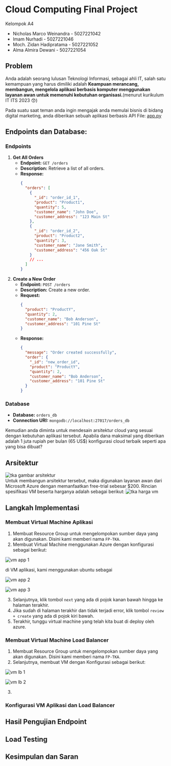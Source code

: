 # Cloud Computing Final Project

Kelompok A4

- Nicholas Marco Weinandra - 5027221042
- Imam Nurhadi - 5027221046
- Moch. Zidan Hadipratama - 5027221052
- Alma Almira Dewani - 5027221054

## Problem

Anda adalah seorang lulusan Teknologi Informasi, sebagai ahli IT, salah satu kemampuan yang harus dimiliki adalah **Keampuan merancang, membangun, mengelola aplikasi berbasis komputer menggunakan layanan awan untuk memenuhi kebutuhan organisasi.**(menurut kurikulum IT ITS 2023 😙)

Pada suatu saat teman anda ingin mengajak anda memulai bisnis di bidang digital marketing, anda diberikan sebuah aplikasi berbasis API File: [app.py](/app.py)

## Endpoints dan Database:

### Endpoints

1. **Get All Orders**
   - **Endpoint:** `GET /orders`
   - **Description:** Retrieve a list of all orders.
   - **Response:**
     ```json
     {
       "orders": [
         {
           "_id": "order_id_1",
           "product": "Product1",
           "quantity": 5,
           "customer_name": "John Doe",
           "customer_address": "123 Main St"
         },
         {
           "_id": "order_id_2",
           "product": "Product2",
           "quantity": 3,
           "customer_name": "Jane Smith",
           "customer_address": "456 Oak St"
         }
         // ...
       ]
     }
     ```
2. **Create a New Order**
   - **Endpoint:** `POST /orders`
   - **Description:** Create a new order.
   - **Request:**
     ```json
     {
       "product": "ProductY",
       "quantity": 2,
       "customer_name": "Bob Anderson",
       "customer_address": "101 Pine St"
     }
     ```
   - **Response:**
     ```json
     {
       "message": "Order created successfully",
       "order": {
         "_id": "new_order_id",
         "product": "ProductY",
         "quantity": 2,
         "customer_name": "Bob Anderson",
         "customer_address": "101 Pine St"
       }
     }
     ```

### Database

- **Database:** `orders_db`
- **Connection URI:** `mongodb://localhost:27017/orders_db`

Kemudian anda diminta untuk mendesain arsitektur cloud yang sesuai dengan kebutuhan aplikasi tersebut. Apabila dana maksimal yang diberikan adalah 1 juta rupiah per bulan (65 US$) konfigurasi cloud terbaik seperti apa yang bisa dibuat?

## Arsitektur

![tka gambar arsitektur](gambarfp/arsitektur.png)
<br/>Untuk membangun arsitektur tersebut, maka digunakan layanan awan dari Microsoft Azure dengan memanfaatkan free-trial sebesar $200. Rincian spesifikasi VM beserta harganya adalah sebagai berikut:
![tka harga vm](gambarfp/harga.png)

## Langkah Implementasi

### Membuat Virtual Machine Aplikasi

1. Membuat Resource Group untuk mengelompokan sumber daya yang akan digunakan. Disini kami memberi nama `FP-TKA`.
2. Membuat Virtual Machine menggunakan Azure dengan konfigurasi sebagai berikut:

![vm app 1](konfigurasi/conf-app/1.png)

di VM aplikasi, kami menggunakan ubuntu sebagai

![vm app 2](konfigurasi/conf-app/2.png)

![vm app 3](konfigurasi/conf-app/3.png)

3. Selanjutnya, klik tombol `next` yang ada di pojok kanan bawah hingga ke halaman terakhir.
4. Jika sudah di halaman terakhir dan tidak terjadi error, klik tombol `review + create` yang ada di pojok kiri bawah.
5. Terakhir, tunggu virtual machine yang telah kita buat di deploy oleh azure.

### Membuat Virtual Machine Load Balancer

1. Membuat Resource Group untuk mengelompokan sumber daya yang akan digunakan. Disini kami memberi nama `FP-TKA`.
2. Selanjutnya, membuat VM dengan Konfigurasi sebagai berikut:

![vm lb 1](konfigurasi/conf-load/1.png)

![vm lb 2](konfigurasi/conf-load/2.png)

3.

### Konfigurasi VM Aplikasi dan Load Balancer

## Hasil Pengujian Endpoint

## Load Testing

## Kesimpulan dan Saran

